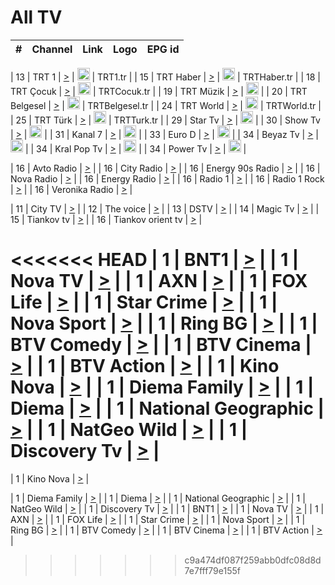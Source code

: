 <h1>All TV</h1>

| #   | Channel        | Link  | Logo | EPG id |
|:---:|:--------------:|:-----:|:----:|:------:|

| 13  | TRT 1            | [>](https://tv-trt1.medya.trt.com.tr/master.m3u8) | <img height="20" src="https://i.imgur.com/j786OLG.png"/> | TRT1.tr |
| 15  | TRT Haber        | [>](https://tv-trthaber.medya.trt.com.tr/master.m3u8) | <img height="20" src="https://i.imgur.com/OVfo8Ab.png"/> | TRTHaber.tr |
| 18  | TRT Çocuk        | [>](https://tv-trtcocuk.medya.trt.com.tr/master.m3u8) | <img height="20" src="https://i.imgur.com/QLFmD6d.png"/> | TRTCocuk.tr |
| 19  | TRT Müzik        | [>](https://tv-trtmuzik.medya.trt.com.tr/master.m3u8) | <img height="20" src="https://i.imgur.com/fIVFCEd.png"/> |
| 20  | TRT Belgesel     | [>](https://tv-trtbelgesel.medya.trt.com.tr/master.m3u8) | <img height="20" src="https://i.imgur.com/MGO87pe.png"/> | TRTBelgesel.tr |
| 24  | TRT World        | [>](https://tv-trtworld.medya.trt.com.tr/master.m3u8) | <img height="20" src="https://i.imgur.com/JEA2xpv.png"/> | TRTWorld.tr |
| 25  | TRT Türk         | [>](https://tv-trtturk.medya.trt.com.tr/master.m3u8) | <img height="20" src="https://i.imgur.com/OSTOQNw.png"/> | TRTTurk.tr |
| 29  | Star Tv   | [>](https://dogus-live.daioncdn.net/startv/startv_360p.m3u8) | <img height="20" src="https://i.imgur.com/IebUZx1.png"/> |
| 30  | Show Tv     | [>](https://ciner-live.daioncdn.net/showtv/showtv.m3u8) | <img height="20" src="https://i.imgur.com/IebUZx1.png"/> |
| 31  | Kanal 7     | [>](https://kanal7-live.daioncdn.net/kanal7/kanal7.m3u8) | <img height="20" src="https://i.imgur.com/IebUZx1.png"/> |
| 33  | Euro D    | [>](https://www.youtube.com/user/KanalD/live) | <img height="20" src="https://i.imgur.com/IebUZx1.png"/> |
| 34  | Beyaz Tv     | [>](https://beyaztv-live.daioncdn.net/beyaztv/beyaztv.m3u8) | <img height="20" src="https://i.imgur.com/IebUZx1.png"/> |
| 34  | Kral Pop Tv     | [>](https://www.youtube.com/watch?v=GuFTuKoXepw) | <img height="20" src="https://i.imgur.com/IebUZx1.png"/> |
| 34  | Power Tv     | [>](https://livetv.powerapp.com.tr/powerTV/powerhd.smil/chunklist.m3u8) | <img height="20" src="https://i.imgur.com/IebUZx1.png"/> |

| 16  | Avto Radio | [>](http://stream.metacast.eu/avtoradio.mp3.m3u) |
| 16  | City Radio | [>](http://stream.metacast.eu/city.aac.m3u) |
| 16  | Energy 90s Radio | [>](http://stream.metacast.eu/energy-90s.m3u) |
| 16  | Nova Radio | [>](http://stream.metacast.eu/nova.aac.m3u) |
| 16  | Energy Radio | [>](http://stream.metacast.eu/nrj.aac.m3u) |
| 16  | Radio 1 | [>](http://stream.metacast.eu/radio1.aac.m3u) |
| 16  | Radio 1 Rock | [>](http://stream.metacast.eu/radio1rock.aac.m3u) |
| 16  | Veronika Radio | [>](http://stream.metacast.eu/veronika.aac.m3u) |

| 11  | City TV | [>](https://tv.city.bg/play/tshls/citytv/index.m3u8) |
| 12  | The voice | [>](https://bss1.neterra.tv/thevoice/thevoice.m3u8) |
| 13  | DSTV | [>](http://46.249.95.140:8081/hls/data.m3u8) |
| 14  | Magic Tv | [>](https://bss1.neterra.tv/magictv/magictv.m3u8) |
| 15  | Tiankov tv | [>](https://streamer103.neterra.tv/tiankov-folk/live.m3u8) |
| 16  | Tiankov orient tv | [>](https://streamer103.neterra.tv/tiankov-orient/live.m3u8) |

<<<<<<< HEAD
| 1 | BNT1 | [>](https://ymkaya.xyz:41617/tv/bnt1/playlist.m3u8?wmsAuthSign=c2VydmVyX3RpbWU9My8zMS8yMDI1IDY6NDU6MjkgUE0maGFzaF92YWx1ZT1lakV1Q3VLKzBKblkvcmhKTVFqSEtBPT0mdmFsaWRtaW51dGVzPTYw) |
| 1 | Nova TV | [>](https://ymkaya.xyz:41617/tv/novatv/playlist.m3u8?wmsAuthSign=c2VydmVyX3RpbWU9My8zMS8yMDI1IDY6NDU6MzkgUE0maGFzaF92YWx1ZT1lN0JsSktBSlpVUk1wZ1daZXk1ME1BPT0mdmFsaWRtaW51dGVzPTYw) |
| 1 | AXN | [>](https://ymkaya.xyz:41617/tv/axn/playlist.m3u8?wmsAuthSign=c2VydmVyX3RpbWU9My8zMS8yMDI1IDY6NDU6NTAgUE0maGFzaF92YWx1ZT1yaWFRcUZNNE5zaGV1cmwvek81T3JRPT0mdmFsaWRtaW51dGVzPTYw) |
| 1 | FOX Life | [>](https://ymkaya.xyz:41617/tv/foxlife/playlist.m3u8?wmsAuthSign=c2VydmVyX3RpbWU9My8zMS8yMDI1IDY6NDY6MDAgUE0maGFzaF92YWx1ZT0rcGVLamkzbkpkRGpMa0ZLRCsvVDlRPT0mdmFsaWRtaW51dGVzPTYw) |
| 1 | Star Crime | [>](https://ymkaya.xyz:41617/tv/foxcrime/playlist.m3u8?wmsAuthSign=c2VydmVyX3RpbWU9My8zMS8yMDI1IDY6NDY6MjYgUE0maGFzaF92YWx1ZT13VmJjUkYzTXFxRVJ1azlyUkZlVzBnPT0mdmFsaWRtaW51dGVzPTYw) |
| 1 | Nova Sport | [>](https://ymkaya.xyz:41617/tv/novasport/playlist.m3u8?wmsAuthSign=c2VydmVyX3RpbWU9My8zMS8yMDI1IDY6NDY6MzcgUE0maGFzaF92YWx1ZT03N2JOMHdRY0Mycy9wamRwSG1jb2RnPT0mdmFsaWRtaW51dGVzPTYw) |
| 1 | Ring BG | [>](https://ymkaya.xyz:41617/tv/ringbg/playlist.m3u8?wmsAuthSign=c2VydmVyX3RpbWU9My8zMS8yMDI1IDY6NDY6NDggUE0maGFzaF92YWx1ZT1FV2VoWFp3MUVabS9QMm5nNTdOV3FBPT0mdmFsaWRtaW51dGVzPTYw) |
| 1 | BTV Comedy | [>](https://ymkaya.xyz:41617/tv/btvcomedy/playlist.m3u8?wmsAuthSign=c2VydmVyX3RpbWU9My8zMS8yMDI1IDY6NDY6NTggUE0maGFzaF92YWx1ZT1yQlR2cUU4cFR5RWUxYnF6M0lJTjFBPT0mdmFsaWRtaW51dGVzPTYw) |
| 1 | BTV Cinema | [>](https://ymkaya.xyz:41617/tv/btvcinema/playlist.m3u8?wmsAuthSign=c2VydmVyX3RpbWU9My8zMS8yMDI1IDY6NDc6MDggUE0maGFzaF92YWx1ZT1lTzBiUWpVb1pxZjlrM0lDQTlvNHZBPT0mdmFsaWRtaW51dGVzPTYw) |
| 1 | BTV Action | [>](https://ymkaya.xyz:41617/tv/btvaction/playlist.m3u8?wmsAuthSign=c2VydmVyX3RpbWU9My8zMS8yMDI1IDY6NDc6MTggUE0maGFzaF92YWx1ZT1TTDNieWxKR0o5bU1lT3VJSlhHZGFBPT0mdmFsaWRtaW51dGVzPTYw) |
| 1 | Kino Nova | [>](https://ymkaya.xyz:41617/tv/kinonova/playlist.m3u8?wmsAuthSign=c2VydmVyX3RpbWU9My8zMS8yMDI1IDY6NDc6MjggUE0maGFzaF92YWx1ZT1EQkNLZ1lUZVJFdVNqODJHWWFlRXp3PT0mdmFsaWRtaW51dGVzPTYw) |
| 1 | Diema Family | [>](https://ymkaya.xyz:41617/tv/diemafamily/playlist.m3u8?wmsAuthSign=c2VydmVyX3RpbWU9My8zMS8yMDI1IDY6NDc6MzggUE0maGFzaF92YWx1ZT1WZ1lrM084MTlyeDNvNS93aUUweitnPT0mdmFsaWRtaW51dGVzPTYw) |
| 1 | Diema | [>](https://ymkaya.xyz:41617/tv/diema/playlist.m3u8?wmsAuthSign=c2VydmVyX3RpbWU9My8zMS8yMDI1IDY6NDc6NDggUE0maGFzaF92YWx1ZT1za1BJYjYvMFFRb3pCbHlPdDFjdCtBPT0mdmFsaWRtaW51dGVzPTYw) |
| 1 | National Geographic | [>](https://ymkaya.xyz:41617/tv/natgeo/playlist.m3u8?wmsAuthSign=c2VydmVyX3RpbWU9My8zMS8yMDI1IDY6NDc6NTggUE0maGFzaF92YWx1ZT1KQ2N6NVdaMHJpeWxxZkJNR0VnN0dRPT0mdmFsaWRtaW51dGVzPTYw) |
| 1 | NatGeo Wild | [>](https://ymkaya.xyz:41617/tv/natgeowild/playlist.m3u8?wmsAuthSign=c2VydmVyX3RpbWU9My8zMS8yMDI1IDY6NDg6MDcgUE0maGFzaF92YWx1ZT1PMjZtL0Ruam12anlDRlhTZVQ5SFl3PT0mdmFsaWRtaW51dGVzPTYw) |
| 1 | Discovery Tv | [>](https://ymkaya.xyz:41617/tv/discovery/playlist.m3u8?wmsAuthSign=c2VydmVyX3RpbWU9My8zMS8yMDI1IDY6NDg6MTggUE0maGFzaF92YWx1ZT1uVjRIZFd4WlVyM2wyK1JmWEJ4STdBPT0mdmFsaWRtaW51dGVzPTYw) |
=======


| 1 | Kino Nova | [>](https://ymkaya.xyz:11336/tv/kinonova/playlist.m3u8?wmsAuthSign=c2VydmVyX3RpbWU9MS8yLzIwMjUgNDo0MDoyMCBBTSZoYXNoX3ZhbHVlPWlFS1FrWEtMMVRFM3l5YklUWUJQUHc9PSZ2YWxpZG1pbnV0ZXM9NjA=) |

| 1 | Diema Family | [>](https://ymkaya.xyz:11336/tv/diemafamily/playlist.m3u8?wmsAuthSign=c2VydmVyX3RpbWU9MS8yLzIwMjUgNDo0MDozMCBBTSZoYXNoX3ZhbHVlPUVUaTVKTldvZTF5WVVCM0YwL21kaXc9PSZ2YWxpZG1pbnV0ZXM9NjA=) |
| 1 | Diema | [>](https://ymkaya.xyz:11336/tv/diema/playlist.m3u8?wmsAuthSign=c2VydmVyX3RpbWU9MS8yLzIwMjUgNDo0MDo0MCBBTSZoYXNoX3ZhbHVlPVlYMWVJT2NuUjNpUTBsaytEUFFOS2c9PSZ2YWxpZG1pbnV0ZXM9NjA=) |
| 1 | National Geographic | [>](https://ymkaya.xyz:11336/tv/natgeo/playlist.m3u8?wmsAuthSign=c2VydmVyX3RpbWU9MS8yLzIwMjUgNDo0MTo0MSBBTSZoYXNoX3ZhbHVlPTJQTlVmcG5nYWx0M013eUhGRGxnd0E9PSZ2YWxpZG1pbnV0ZXM9NjA=) |
| 1 | NatGeo Wild | [>](https://ymkaya.xyz:11336/tv/natgeowild/playlist.m3u8?wmsAuthSign=c2VydmVyX3RpbWU9MS8yLzIwMjUgNDo0MTo1MSBBTSZoYXNoX3ZhbHVlPVl1OXZaTTliN0hGWEN3eDBYd1duNkE9PSZ2YWxpZG1pbnV0ZXM9NjA=) |
| 1 | Discovery Tv | [>](https://ymkaya.xyz:11336/tv/discovery/playlist.m3u8?wmsAuthSign=c2VydmVyX3RpbWU9MS8yLzIwMjUgNDo0MjowMSBBTSZoYXNoX3ZhbHVlPWtBQmdLNlY2RmQwWElzMVYzSDJyVkE9PSZ2YWxpZG1pbnV0ZXM9NjA=) |
| 1 | BNT1 | [>](https://ymkaya.xyz:11336/tv/bnt1/playlist.m3u8?wmsAuthSign=c2VydmVyX3RpbWU9MS8yLzIwMjUgNDozODozOCBBTSZoYXNoX3ZhbHVlPVVrMVlRQXpJWlhYeUh6ZFVpSC9NMUE9PSZ2YWxpZG1pbnV0ZXM9NjA=) |
| 1 | Nova TV | [>](https://ymkaya.xyz:11336/tv/novatv/playlist.m3u8?wmsAuthSign=c2VydmVyX3RpbWU9MS8yLzIwMjUgNDozODo0OCBBTSZoYXNoX3ZhbHVlPUVxQjh1a0ZzYkVGZU8zZDFGTzdreVE9PSZ2YWxpZG1pbnV0ZXM9NjA=) |
| 1 | AXN | [>](https://ymkaya.xyz:11336/tv/axn/playlist.m3u8?wmsAuthSign=c2VydmVyX3RpbWU9MS8yLzIwMjUgNDozODo1OCBBTSZoYXNoX3ZhbHVlPUpkWStGY1hkNXhaOVpPZ0thQ0FZL3c9PSZ2YWxpZG1pbnV0ZXM9NjA=) |
| 1 | FOX Life | [>](https://ymkaya.xyz:11336/tv/foxlife/playlist.m3u8?wmsAuthSign=c2VydmVyX3RpbWU9MS8yLzIwMjUgNDozOToxMCBBTSZoYXNoX3ZhbHVlPWt1ZDc1T3AzYlZDTjJnSy9TU0xJZlE9PSZ2YWxpZG1pbnV0ZXM9NjA=) |
| 1 | Star Crime | [>](https://ymkaya.xyz:11336/tv/foxcrime/playlist.m3u8?wmsAuthSign=c2VydmVyX3RpbWU9MS8yLzIwMjUgNDozOToyMCBBTSZoYXNoX3ZhbHVlPXIwVU45Nm9FR1l2enNkTG9TanBxbmc9PSZ2YWxpZG1pbnV0ZXM9NjA=) |
| 1 | Nova Sport | [>](https://ymkaya.xyz:11336/tv/novasport/playlist.m3u8?wmsAuthSign=c2VydmVyX3RpbWU9MS8yLzIwMjUgNDozOTozMCBBTSZoYXNoX3ZhbHVlPXlSZ0UxazVaM0xhSmc0NmR4T0c1T2c9PSZ2YWxpZG1pbnV0ZXM9NjA=) |
| 1 | Ring BG | [>](https://ymkaya.xyz:11336/tv/ringbg/playlist.m3u8?wmsAuthSign=c2VydmVyX3RpbWU9MS8yLzIwMjUgNDozOTo0MCBBTSZoYXNoX3ZhbHVlPTR4aUlFNHVUYWN4enY1WkVuOFZma2c9PSZ2YWxpZG1pbnV0ZXM9NjA=) |
| 1 | BTV Comedy | [>](https://ymkaya.xyz:11336/tv/btvcomedy/playlist.m3u8?wmsAuthSign=c2VydmVyX3RpbWU9MS8yLzIwMjUgNDozOTo1MCBBTSZoYXNoX3ZhbHVlPUtrMTJ2RHNTTUU1RFp1ZkVOdXFSK3c9PSZ2YWxpZG1pbnV0ZXM9NjA=) |
| 1 | BTV Cinema | [>](https://ymkaya.xyz:11336/tv/btvcinema/playlist.m3u8?wmsAuthSign=c2VydmVyX3RpbWU9MS8yLzIwMjUgNDozOTo1OSBBTSZoYXNoX3ZhbHVlPTZWcU9FZW56cG1NM1lrYy8xNE5NeHc9PSZ2YWxpZG1pbnV0ZXM9NjA=) |
| 1 | BTV Action | [>](https://ymkaya.xyz:11336/tv/btvaction/playlist.m3u8?wmsAuthSign=c2VydmVyX3RpbWU9MS8yLzIwMjUgNDo0MDoxMCBBTSZoYXNoX3ZhbHVlPUlDd0ErRkZVWThyMVZwR3c2REdGZ3c9PSZ2YWxpZG1pbnV0ZXM9NjA=) |
>>>>>>> c9a474df087f259abb0dfc08d8d7e7fff79e155f
